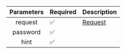 | Parameters | Required           | Description           |
|:----------:|--------------------|-----------------------|
|  request   | :white_check_mark: | [Request](Request.md) |
|  password  | :white_check_mark: |                       |
|    hint    | :white_check_mark: |                       |